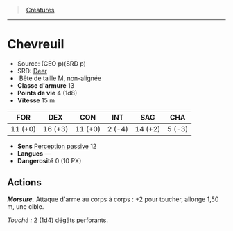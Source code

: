 ﻿---
!MonsterItem
Family: MonsterHD
Type: Bête
Size: M
Alignment: non-alignée
ArmorClass: 13
HitPoints: 4 (1d8)
Speed: 15 m
Strength: 11 (+0)
Dexterity: 16 (+3)
Constitution: 11 (+0)
Intelligence: ' 2 (-4)'
Wisdom: 14 (+2)
Charisma: ' 5 (-3)'
Senses: '[Perception passive](hd_abilities_dexterity_perception_passive.md) 12'
Languages: —
Challenge: 0 (10 PX)
Id: monsters_hd.md#chevreuil
ParentLink: monsters_hd.md#créatures
Name: Chevreuil
ParentName: Créatures
NameLevel: 1
AltName: '[Deer](srd_monsters_deer.md)'
Source: (CEO p)(SRD p)
Attributes:
  Name: Chevreuil
  Markdown: >+
    # <!--Name-->Chevreuil<!--/Name-->


    - Source: <!--Source-->(CEO p)(SRD p)<!--/Source-->

    - SRD: <!--AltName-->[Deer](srd_monsters_deer.md)<!--/AltName-->

    -  <!--Type-->Bête<!--/Type--> de taille <!--Size-->M<!--/Size-->, <!--Alignment-->non-alignée<!--/Alignment-->

    - **Classe d'armure** <!--ArmorClass-->13<!--/ArmorClass-->

    - **Points de vie** <!--HitPoints-->4 (1d8)<!--/HitPoints-->

    - **Vitesse** <!--Speed-->15 m<!--/Speed-->


    |FOR|DEX|CON|INT|SAG|CHA|

    |---|---|---|---|---|---|

    |<!--Strength-->11 (+0)<!--/Strength-->|<!--Dexterity-->16 (+3)<!--/Dexterity-->|<!--Constitution-->11 (+0)<!--/Constitution-->|<!--Intelligence--> 2 (-4)<!--/Intelligence-->|<!--Wisdom-->14 (+2)<!--/Wisdom-->|<!--Charisma--> 5 (-3)<!--/Charisma-->|


    - **Sens** <!--Senses-->[Perception passive](hd_abilities_dexterity_perception_passive.md) 12<!--/Senses-->

    - **Langues** <!--Languages-->—<!--/Languages-->

    - **Dangerosité** <!--Challenge-->0 (10 PX)<!--/Challenge-->


    ## Actions


    **_Morsure._** Attaque d'arme au corps à corps : +2 pour toucher, allonge 1,50 m, une cible.


    _Touché :_ 2 (1d4) dégâts perforants.

  Source: (CEO p)(SRD p)
  AltName: '[Deer](srd_monsters_deer.md)'
  Type: Bête
  Size: M
  Alignment: non-alignée
  ArmorClass: 13
  HitPoints: 4 (1d8)
  Speed: 15 m
  Strength: 11 (+0)
  Dexterity: 16 (+3)
  Constitution: 11 (+0)
  Intelligence: ' 2 (-4)'
  Wisdom: 14 (+2)
  Charisma: ' 5 (-3)'
  Senses: '[Perception passive](hd_abilities_dexterity_perception_passive.md) 12'
  Languages: —
  Challenge: 0 (10 PX)
AttributesDictionary: >+
  Name: Chevreuil

  Markdown: >+

    # <!--Name-->Chevreuil<!--/Name-->





    - Source: <!--Source-->(CEO p)(SRD p)<!--/Source-->



    - SRD: <!--AltName-->[Deer](srd_monsters_deer.md)<!--/AltName-->



    -  <!--Type-->Bête<!--/Type--> de taille <!--Size-->M<!--/Size-->, <!--Alignment-->non-alignée<!--/Alignment-->



    - **Classe d'armure** <!--ArmorClass-->13<!--/ArmorClass-->



    - **Points de vie** <!--HitPoints-->4 (1d8)<!--/HitPoints-->



    - **Vitesse** <!--Speed-->15 m<!--/Speed-->





    |FOR|DEX|CON|INT|SAG|CHA|



    |---|---|---|---|---|---|



    |<!--Strength-->11 (+0)<!--/Strength-->|<!--Dexterity-->16 (+3)<!--/Dexterity-->|<!--Constitution-->11 (+0)<!--/Constitution-->|<!--Intelligence--> 2 (-4)<!--/Intelligence-->|<!--Wisdom-->14 (+2)<!--/Wisdom-->|<!--Charisma--> 5 (-3)<!--/Charisma-->|





    - **Sens** <!--Senses-->[Perception passive](hd_abilities_dexterity_perception_passive.md) 12<!--/Senses-->



    - **Langues** <!--Languages-->—<!--/Languages-->



    - **Dangerosité** <!--Challenge-->0 (10 PX)<!--/Challenge-->





    ## Actions





    **_Morsure._** Attaque d'arme au corps à corps : +2 pour toucher, allonge 1,50 m, une cible.





    _Touché :_ 2 (1d4) dégâts perforants.



  Source: (CEO p)(SRD p)

  AltName: '[Deer](srd_monsters_deer.md)'

  Type: Bête

  Size: M

  Alignment: non-alignée

  ArmorClass: 13

  HitPoints: 4 (1d8)

  Speed: 15 m

  Strength: 11 (+0)

  Dexterity: 16 (+3)

  Constitution: 11 (+0)

  Intelligence: ' 2 (-4)'

  Wisdom: 14 (+2)

  Charisma: ' 5 (-3)'

  Senses: '[Perception passive](hd_abilities_dexterity_perception_passive.md) 12'

  Languages: —

  Challenge: 0 (10 PX)

---
> [Créatures](hd_monsters.md)

---

# Chevreuil

- Source: (CEO p)(SRD p)
- SRD: [Deer](srd_monsters_deer.md)
-  Bête de taille M, non-alignée
- **Classe d'armure** 13
- **Points de vie** 4 (1d8)
- **Vitesse** 15 m

|FOR|DEX|CON|INT|SAG|CHA|
|---|---|---|---|---|---|
|11 (+0)|16 (+3)|11 (+0)| 2 (-4)|14 (+2)| 5 (-3)|

- **Sens** [Perception passive](hd_abilities_dexterity_perception_passive.md) 12
- **Langues** —
- **Dangerosité** 0 (10 PX)

## Actions

**_Morsure._** Attaque d'arme au corps à corps : +2 pour toucher, allonge 1,50 m, une cible.

_Touché :_ 2 (1d4) dégâts perforants.

